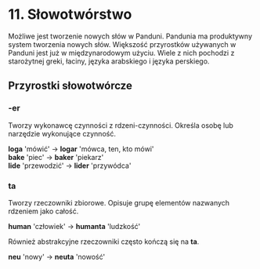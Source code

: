 
# 11. Słowotwórstwo

Możliwe jest tworzenie nowych słów w Panduni.
Pandunia ma produktywny system tworzenia nowych słów.
Większość przyrostków używanych w Panduni jest już w międzynarodowym użyciu.
Wiele z nich pochodzi z starożytnej greki, łaciny, języka arabskiego i języka perskiego.

## Przyrostki słowotwórcze

### -er

Tworzy wykonawcę czynności z rdzeni-czynności.
Określa osobę lub narzędzie wykonujące czynność.

**loga**
'mówić' → 
**logar**
'mówca, ten, kto mówi'  
**bake**
'piec' →
**baker**
'piekarz'  
**lide**
'przewodzić' → 
**lider**
'przywódca'

### ta

Tworzy rzeczowniki zbiorowe. Opisuje grupę elementów nazwanych rdzeniem jako całość.

**human**
'człowiek' →
**humanta**
'ludzkość'

Również abstrakcyjne rzeczowniki często kończą się na **ta**.

**neu**
'nowy' →
**neuta**
'nowość'

